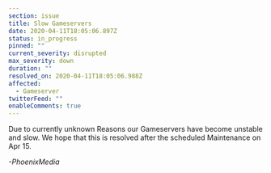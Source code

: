 ```yaml
---
section: issue
title: Slow Gameservers
date: 2020-04-11T18:05:06.897Z
status: in_progress
pinned: ""
current_severity: disrupted
max_severity: down
duration: ""
resolved_on: 2020-04-11T18:05:06.988Z
affected:
  - Gameserver
twitterFeed: ""
enableComments: true
---
```

Due to currently unknown Reasons our Gameservers have become unstable and slow. We hope that this is resolved after the scheduled Maintenance on Apr 15.

*\-PhoenixMedia*